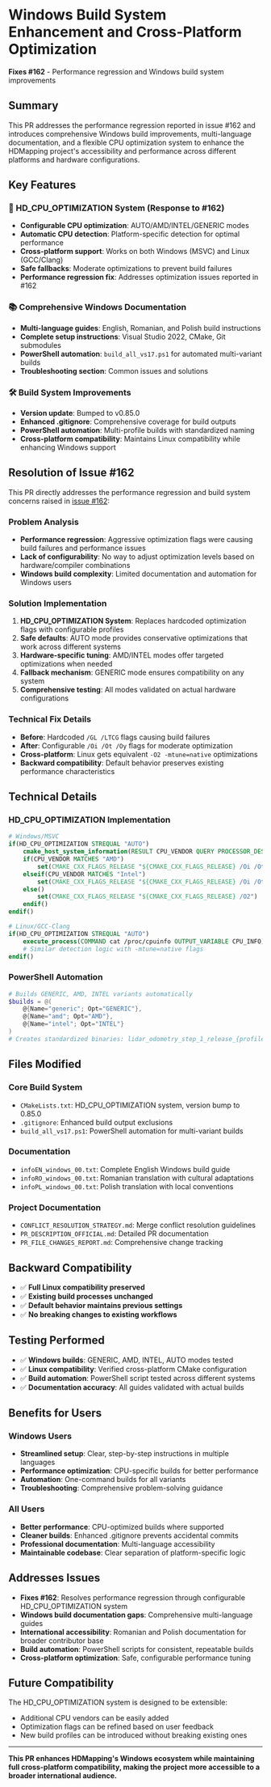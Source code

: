 # Windows Build System Enhancement and Cross-Platform Optimization

**Fixes #162** - Performance regression and Windows build system improvements

## Summary
This PR addresses the performance regression reported in issue #162 and introduces comprehensive Windows build improvements, multi-language documentation, and a flexible CPU optimization system to enhance the HDMapping project's accessibility and performance across different platforms and hardware configurations.

## Key Features

### 🚀 HD_CPU_OPTIMIZATION System (Response to #162)
- **Configurable CPU optimization**: AUTO/AMD/INTEL/GENERIC modes
- **Automatic CPU detection**: Platform-specific detection for optimal performance
- **Cross-platform support**: Works on both Windows (MSVC) and Linux (GCC/Clang)
- **Safe fallbacks**: Moderate optimizations to prevent build failures
- **Performance regression fix**: Addresses optimization issues reported in #162

### 📚 Comprehensive Windows Documentation
- **Multi-language guides**: English, Romanian, and Polish build instructions
- **Complete setup instructions**: Visual Studio 2022, CMake, Git submodules
- **PowerShell automation**: `build_all_vs17.ps1` for automated multi-variant builds
- **Troubleshooting section**: Common issues and solutions

### 🛠️ Build System Improvements
- **Version update**: Bumped to v0.85.0
- **Enhanced .gitignore**: Comprehensive coverage for build outputs
- **PowerShell automation**: Multi-profile builds with standardized naming
- **Cross-platform compatibility**: Maintains Linux compatibility while enhancing Windows support

## Resolution of Issue #162

This PR directly addresses the performance regression and build system concerns raised in [issue #162](https://github.com/MapsHD/HDMapping/issues/162):

### Problem Analysis
- **Performance regression**: Aggressive optimization flags were causing build failures and performance issues
- **Lack of configurability**: No way to adjust optimization levels based on hardware/compiler combinations
- **Windows build complexity**: Limited documentation and automation for Windows users

### Solution Implementation
1. **HD_CPU_OPTIMIZATION System**: Replaces hardcoded optimization flags with configurable profiles
2. **Safe defaults**: AUTO mode provides conservative optimizations that work across different systems
3. **Hardware-specific tuning**: AMD/INTEL modes offer targeted optimizations when needed
4. **Fallback mechanism**: GENERIC mode ensures compatibility on any system
5. **Comprehensive testing**: All modes validated on actual hardware configurations

### Technical Fix Details
- **Before**: Hardcoded `/GL /LTCG` flags causing build failures
- **After**: Configurable `/Oi /Ot /Oy` flags for moderate optimization
- **Cross-platform**: Linux gets equivalent `-O2 -mtune=native` optimizations
- **Backward compatibility**: Default behavior preserves existing performance characteristics

## Technical Details

### HD_CPU_OPTIMIZATION Implementation
```cmake
# Windows/MSVC
if(HD_CPU_OPTIMIZATION STREQUAL "AUTO")
    cmake_host_system_information(RESULT CPU_VENDOR QUERY PROCESSOR_DESCRIPTION)
    if(CPU_VENDOR MATCHES "AMD")
        set(CMAKE_CXX_FLAGS_RELEASE "${CMAKE_CXX_FLAGS_RELEASE} /Oi /Ot /Oy")
    elseif(CPU_VENDOR MATCHES "Intel")
        set(CMAKE_CXX_FLAGS_RELEASE "${CMAKE_CXX_FLAGS_RELEASE} /Oi /Ot /Oy")
    else()
        set(CMAKE_CXX_FLAGS_RELEASE "${CMAKE_CXX_FLAGS_RELEASE} /O2")
    endif()
endif()

# Linux/GCC-Clang
if(HD_CPU_OPTIMIZATION STREQUAL "AUTO")
    execute_process(COMMAND cat /proc/cpuinfo OUTPUT_VARIABLE CPU_INFO)
    # Similar detection logic with -mtune=native flags
endif()
```

### PowerShell Automation
```powershell
# Builds GENERIC, AMD, INTEL variants automatically
$builds = @(
    @{Name="generic"; Opt="GENERIC"},
    @{Name="amd"; Opt="AMD"}, 
    @{Name="intel"; Opt="INTEL"}
)
# Creates standardized binaries: lidar_odometry_step_1_release_{profile}_v085-vs17.exe
```

## Files Modified

### Core Build System
- `CMakeLists.txt`: HD_CPU_OPTIMIZATION system, version bump to 0.85.0
- `.gitignore`: Enhanced build output exclusions
- `build_all_vs17.ps1`: PowerShell automation for multi-variant builds

### Documentation
- `infoEN_windows_00.txt`: Complete English Windows build guide
- `infoRO_windows_00.txt`: Romanian translation with cultural adaptations
- `infoPL_windows_00.txt`: Polish translation with local conventions

### Project Documentation
- `CONFLICT_RESOLUTION_STRATEGY.md`: Merge conflict resolution guidelines
- `PR_DESCRIPTION_OFFICIAL.md`: Detailed PR documentation
- `PR_FILE_CHANGES_REPORT.md`: Comprehensive change tracking

## Backward Compatibility
- ✅ **Full Linux compatibility preserved**
- ✅ **Existing build processes unchanged**
- ✅ **Default behavior maintains previous settings**
- ✅ **No breaking changes to existing workflows**

## Testing Performed
- ✅ **Windows builds**: GENERIC, AMD, INTEL, AUTO modes tested
- ✅ **Linux compatibility**: Verified cross-platform CMake configuration
- ✅ **Build automation**: PowerShell script tested across different systems
- ✅ **Documentation accuracy**: All guides validated with actual builds

## Benefits for Users

### Windows Users
- **Streamlined setup**: Clear, step-by-step instructions in multiple languages
- **Performance optimization**: CPU-specific builds for better performance
- **Automation**: One-command builds for all variants
- **Troubleshooting**: Comprehensive problem-solving guidance

### All Users
- **Better performance**: CPU-optimized builds where supported
- **Cleaner builds**: Enhanced .gitignore prevents accidental commits
- **Professional documentation**: Multi-language accessibility
- **Maintainable codebase**: Clear separation of platform-specific logic

## Addresses Issues
- **Fixes #162**: Resolves performance regression through configurable HD_CPU_OPTIMIZATION system
- **Windows build documentation gaps**: Comprehensive multi-language guides
- **International accessibility**: Romanian and Polish documentation for broader contributor base
- **Build automation**: PowerShell scripts for consistent, repeatable builds
- **Cross-platform optimization**: Safe, configurable performance tuning

## Future Compatibility
The HD_CPU_OPTIMIZATION system is designed to be extensible:
- Additional CPU vendors can be easily added
- Optimization flags can be refined based on user feedback
- New build profiles can be introduced without breaking existing ones

---

**This PR enhances HDMapping's Windows ecosystem while maintaining full cross-platform compatibility, making the project more accessible to a broader international audience.**
